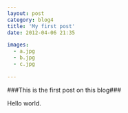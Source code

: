```yaml
---
layout: post
category: blog4
title: 'My first post'
date: 2012-04-06 21:35

images:
  - a.jpg
  - b.jpg
  - c.jpg
  
---
```

###This is the first post on this blog###

Hello world.


